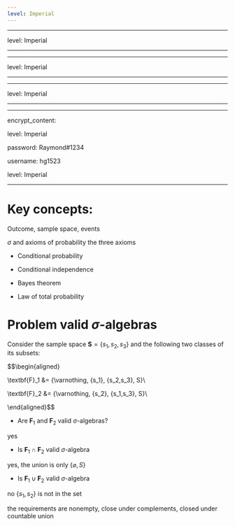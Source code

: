 ```yaml
---
level: Imperial
---
```

---
level: Imperial
---
---
level: Imperial
---
---
level: Imperial
---
---
encrypt_content:
  level: Imperial
  password: Raymond#1234
  username: hg1523
level: Imperial
---
# Key concepts:

Outcome, sample space, events

$\sigma$ and axioms of probability the three axioms

- Conditional probability
- Conditional independence
- Bayes theorem
- Law of total probability

# Problem valid $\sigma$-algebras

Consider the sample space $\textbf{S} = \{s_1, s_2, s_3\}$ and the following two classes of its subsets:

$$\begin{aligned}
\textbf{F}_1 &= \{\varnothing, \{s_1\}, \{s_2,s_3\}, S\}\\
\textbf{F}_2 &= \{\varnothing, \{s_2\}, \{s_1,s_3\}, S\}\\
\end{aligned}$$

- Are $\textbf{F}_1$ and $\textbf{F}_2$ valid $\sigma$-algebras?

yes
- Is $\textbf{F}_1\cap \textbf{F}_2$ valid $\sigma$-algebra

yes, the union is only $\{\varnothing, S\}$
- Is $\textbf{F}_1\cup \textbf{F}_2$ valid $\sigma$-algebra

no $\{s_1, s_2\}$ is not in the set





the requirements are nonempty, close under complements, closed under countable union

